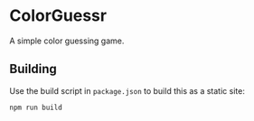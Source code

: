# ColorGuessr

A simple color guessing game.

## Building

Use the build script in `package.json` to build this as a static site:

```commandline
npm run build
```
